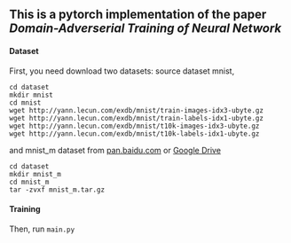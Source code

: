 ## This is a pytorch implementation of the paper *Domain-Adverserial Training of Neural Network*

#### Dataset

First, you need download two datasets: source dataset mnist,

```
cd dataset
mkdir mnist
cd mnist
wget http://yann.lecun.com/exdb/mnist/train-images-idx3-ubyte.gz
wget http://yann.lecun.com/exdb/mnist/train-labels-idx1-ubyte.gz
wget http://yann.lecun.com/exdb/mnist/t10k-images-idx3-ubyte.gz
wget http://yann.lecun.com/exdb/mnist/t10k-labels-idx1-ubyte.gz
```

and mnist_m dataset from [pan.baidu.com](https://pan.baidu.com/s/1eShdX0u) or [Google Drive](https://drive.google.com/open?id=0B_tExHiYS-0veklUZHFYT19KYjg)

```
cd dataset
mkdir mnist_m
cd mnist_m
tar -zvxf mnist_m.tar.gz
```

#### Training

Then, run `main.py`

